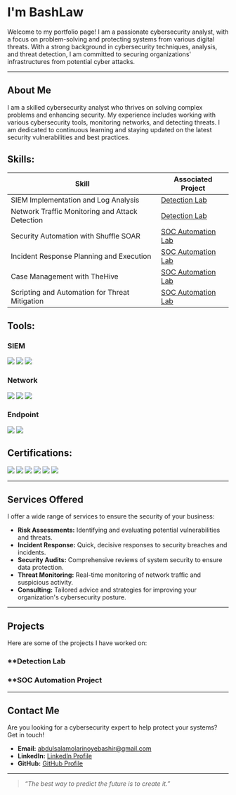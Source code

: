 # **I'm BashLaw**

Welcome to my portfolio page! I am a passionate cybersecurity analyst, with a focus on problem-solving and protecting systems from various digital threats. With a strong background in cybersecurity techniques, analysis, and threat detection, I am committed to securing organizations' infrastructures from potential cyber attacks.

---

## **About Me**

I am a skilled cybersecurity analyst who thrives on solving complex problems and enhancing security. My experience includes working with various cybersecurity tools, monitoring networks, and detecting threats. I am dedicated to continuous learning and staying updated on the latest security vulnerabilities and best practices.

## **Skills:**
  
| Skill                                         | Associated Project         |
|-----------------------------------------------|----------------------------|
| SIEM Implementation and Log Analysis          | <a href="https://github.com/BashLaw-Cyber/Security-Audit-">Detection Lab</a>|
| Network Traffic Monitoring and Attack Detection | <a href="https://google.com">Detection Lab</a>|
| Security Automation with Shuffle SOAR         | <a href="https://google.com">SOC Automation Lab</a>|
| Incident Response Planning and Execution      | <a href="https://google.com">SOC Automation Lab</a>|
| Case Management with TheHive                  | <a href="https://google.com">SOC Automation Lab</a>|
| Scripting and Automation for Threat Mitigation | <a href="https://google.com">SOC Automation Lab</a>|

## **Tools:**

### SIEM
<div>
    <img src="https://img.shields.io/badge/-Microsoft_Sentinel-0078D4?&style=for-the-badge&logo=Microsoft&logoColor=white" />
    <img src="https://img.shields.io/badge/-Splunk-000000?&style=for-the-badge&logo=Splunk&logoColor=white" />
    <img src="https://img.shields.io/badge/-Elastic-005571?&style=for-the-badge&logo=Elastic&logoColor=white" />
</div>

### Network
<div>
    <img src="https://img.shields.io/badge/-Wireshark-1679A7?&style=for-the-badge&logo=Wireshark&logoColor=white" />
    <img src="https://img.shields.io/badge/-Suricata-EF3B2D?&style=for-the-badge&logo=Suricata&logoColor=white" />
    <img src="https://img.shields.io/badge/-Zeek-777BB4?&style=for-the-badge&logo=Zeek&logoColor=white" />
</div>

### Endpoint
<div>
    <img src="https://img.shields.io/badge/-Microsoft_Defender_for_Endpoint-00A4EF?&style=for-the-badge&logo=Microsoft&logoColor=white" />
    <img src="https://img.shields.io/badge/-Velociraptor-4B275F?&style=for-the-badge&logo=Velociraptor&logoColor=white" />
</div>

## **Certifications:**
<div>
<img src="https://img.shields.io/badge/-Coursera%20Google%20Cybersecurity%20Professional%20Certificate-4285F4?&style=for-the-badge&logo=Coursera&logoColor=white" />
<img src="https://img.shields.io/badge/-Huawei%20HCIA-FF0000?&style=for-the-badge&logo=Huawei&logoColor=white" />
<img src="https://img.shields.io/badge/-CC-00BFFF?&style=for-the-badge&logo=ISC2&logoColor=white"/>
<img src="https://img.shields.io/badge/-Cisco%20Cybersecurity%20Essentials-00BFFF?&style=for-the-badge&logo=Cisco&logoColor=white" />
<img src="https://img.shields.io/badge/-Cisco%20Ethical%20Hacking-00BFFF?&style=for-the-badge&logo=Cisco&logoColor=white" />
<img src="https://img.shields.io/badge/-Cisco%20Network%20Security%20and%20Support-00BFFF?&style=for-the-badge&logo=Cisco&logoColor=white" />
</div>

---

## **Services Offered**

I offer a wide range of services to ensure the security of your business:

- **Risk Assessments:** Identifying and evaluating potential vulnerabilities and threats.
- **Incident Response:** Quick, decisive responses to security breaches and incidents.
- **Security Audits:** Comprehensive reviews of system security to ensure data protection.
- **Threat Monitoring:** Real-time monitoring of network traffic and suspicious activity.
- **Consulting:** Tailored advice and strategies for improving your organization's cybersecurity posture.

---

## **Projects**

Here are some of the projects I have worked on:
### **Detection Lab
### **SOC Automation Project

---

## **Contact Me**

Are you looking for a cybersecurity expert to help protect your systems? Get in touch!

- **Email:** [abdulsalamolarinoyebashir@gmail.com](abdulsalamolarinoyebashir@gmail.com)
- **LinkedIn:** [LinkedIn Profile](https://www.linkedin.com/in/bashir-abdulsalam-aa2b18246?utm_source=share&utm_campaign=share_via&utm_content=profile&utm_medium=android_app)
- **GitHub:** [GitHub Profile](https://github.com/BashLaw-Cyber/Cybersecurity-Portfolio)

---

> _“The best way to predict the future is to create it.”_
